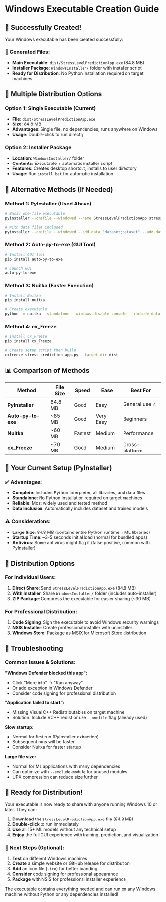 # Windows Executable Creation Guide

## 🎯 Successfully Created!

Your Windows executable has been created successfully:

### 📁 **Generated Files:**
- **Main Executable**: `dist/StressLevelPredictionApp.exe` (84.8 MB)
- **Installer Package**: `WindowsInstaller/` folder with installer script
- **Ready for Distribution**: No Python installation required on target machines

## 🚀 **Multiple Distribution Options**

### Option 1: Single Executable (Current)
- **File**: `dist/StressLevelPredictionApp.exe`
- **Size**: 84.8 MB
- **Advantages**: Single file, no dependencies, runs anywhere on Windows
- **Usage**: Double-click to run directly

### Option 2: Installer Package
- **Location**: `WindowsInstaller/` folder  
- **Contents**: Executable + automatic installer script
- **Features**: Creates desktop shortcut, installs to user directory
- **Usage**: Run `install.bat` for automatic installation

## 🔧 **Alternative Methods (If Needed)**

### Method 1: PyInstaller (Used Above)
```bash
# Basic one-file executable
pyinstaller --onefile --windowed --name StressLevelPredictionApp stress_prediction_app.py

# With data files included
pyinstaller --onefile --windowed --add-data "dataset;dataset" --add-data "models;models" stress_prediction_app.py
```

### Method 2: Auto-py-to-exe (GUI Tool)
```bash
# Install GUI tool
pip install auto-py-to-exe

# Launch GUI
auto-py-to-exe
```

### Method 3: Nuitka (Faster Execution)
```bash
# Install Nuitka
pip install nuitka

# Create executable
python -m nuitka --standalone --windows-disable-console --include-data-dir=dataset=dataset --include-data-dir=models=models stress_prediction_app.py
```

### Method 4: cx_Freeze
```bash
# Install cx_Freeze
pip install cx_Freeze

# Create setup script then build
cxfreeze stress_prediction_app.py --target-dir dist
```

## 📊 **Comparison of Methods**

| Method | File Size | Speed | Ease | Best For |
|--------|-----------|-------|------|----------|
| **PyInstaller** | 84.8 MB | Good | Easy | General use ⭐ |
| **Auto-py-to-exe** | ~85 MB | Good | Very Easy | Beginners |
| **Nuitka** | ~60 MB | Fastest | Medium | Performance |
| **cx_Freeze** | ~70 MB | Good | Medium | Cross-platform |

## 🎯 **Your Current Setup (PyInstaller)**

### ✅ **Advantages:**
- **Complete**: Includes Python interpreter, all libraries, and data files
- **Standalone**: No Python installation required on target machines
- **Reliable**: Most widely used and tested method
- **Data Inclusion**: Automatically includes dataset and trained models

### ⚠️ **Considerations:**
- **Large Size**: 84.8 MB (contains entire Python runtime + ML libraries)
- **Startup Time**: ~3-5 seconds initial load (normal for bundled apps)
- **Antivirus**: Some antivirus might flag it (false positive, common with PyInstaller)

## 🚀 **Distribution Options**

### For Individual Users:
1. **Direct Share**: Send `StressLevelPredictionApp.exe` (84.8 MB)
2. **With Installer**: Share `WindowsInstaller/` folder (includes auto-installer)
3. **ZIP Package**: Compress the executable for easier sharing (~30 MB)

### For Professional Distribution:
1. **Code Signing**: Sign the executable to avoid Windows security warnings
2. **NSIS Installer**: Create professional installer with uninstaller
3. **Windows Store**: Package as MSIX for Microsoft Store distribution

## 🔧 **Troubleshooting**

### Common Issues & Solutions:

**"Windows Defender blocked this app":**
- Click "More info" → "Run anyway"
- Or add exception in Windows Defender
- Consider code signing for professional distribution

**"Application failed to start":**
- Missing Visual C++ Redistributables on target machine
- Solution: Include VC++ redist or use `--onefile` flag (already used)

**Slow startup:**
- Normal for first run (PyInstaller extraction)
- Subsequent runs will be faster
- Consider Nuitka for faster startup

**Large file size:**
- Normal for ML applications with many dependencies
- Can optimize with `--exclude-module` for unused modules
- UPX compression can reduce size further

## 🎉 **Ready for Distribution!**

Your executable is now ready to share with anyone running Windows 10 or later. They can:

1. **Download** the `StressLevelPredictionApp.exe` file (84.8 MB)
2. **Double-click** to run immediately
3. **Use** all 15+ ML models without any technical setup
4. **Enjoy** the full GUI experience with training, prediction, and visualization

### 🔄 **Next Steps (Optional):**

1. **Test** on different Windows machines
2. **Create** a simple website or GitHub release for distribution
3. **Add** an icon file (`.ico`) for better branding
4. **Consider** code signing for professional appearance
5. **Package** with NSIS for professional installer experience

The executable contains everything needed and can run on any Windows machine without Python or any dependencies installed!
